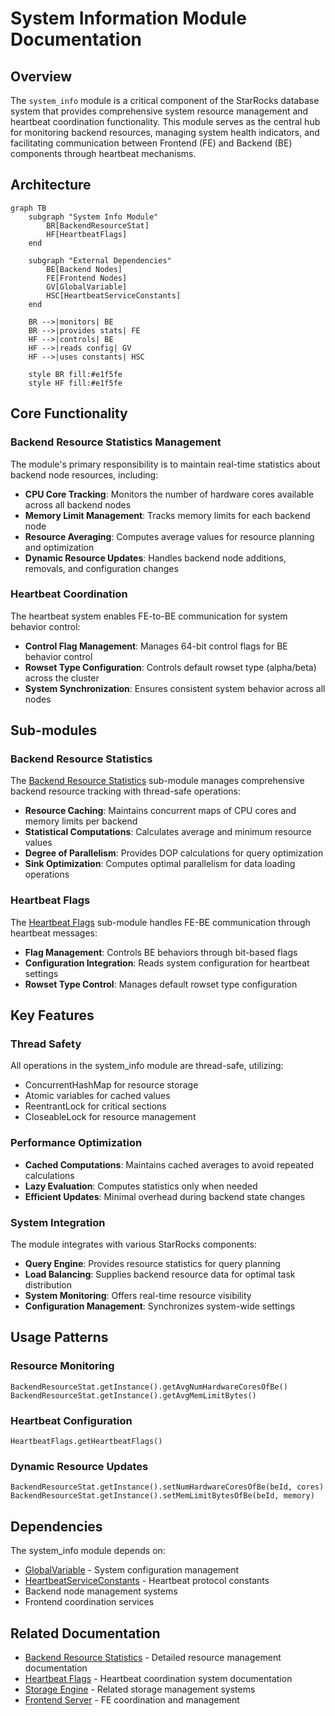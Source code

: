# System Information Module Documentation

## Overview

The `system_info` module is a critical component of the StarRocks database system that provides comprehensive system resource management and heartbeat coordination functionality. This module serves as the central hub for monitoring backend resources, managing system health indicators, and facilitating communication between Frontend (FE) and Backend (BE) components through heartbeat mechanisms.

## Architecture

```mermaid
graph TB
    subgraph "System Info Module"
        BR[BackendResourceStat]
        HF[HeartbeatFlags]
    end
    
    subgraph "External Dependencies"
        BE[Backend Nodes]
        FE[Frontend Nodes]
        GV[GlobalVariable]
        HSC[HeartbeatServiceConstants]
    end
    
    BR -->|monitors| BE
    BR -->|provides stats| FE
    HF -->|controls| BE
    HF -->|reads config| GV
    HF -->|uses constants| HSC
    
    style BR fill:#e1f5fe
    style HF fill:#e1f5fe
```

## Core Functionality

### Backend Resource Statistics Management

The module's primary responsibility is to maintain real-time statistics about backend node resources, including:

- **CPU Core Tracking**: Monitors the number of hardware cores available across all backend nodes
- **Memory Limit Management**: Tracks memory limits for each backend node
- **Resource Averaging**: Computes average values for resource planning and optimization
- **Dynamic Resource Updates**: Handles backend node additions, removals, and configuration changes

### Heartbeat Coordination

The heartbeat system enables FE-to-BE communication for system behavior control:

- **Control Flag Management**: Manages 64-bit control flags for BE behavior control
- **Rowset Type Configuration**: Controls default rowset type (alpha/beta) across the cluster
- **System Synchronization**: Ensures consistent system behavior across all nodes

## Sub-modules

### Backend Resource Statistics

The [Backend Resource Statistics](backend_resource_stat.md) sub-module manages comprehensive backend resource tracking with thread-safe operations:

- **Resource Caching**: Maintains concurrent maps of CPU cores and memory limits per backend
- **Statistical Computations**: Calculates average and minimum resource values
- **Degree of Parallelism**: Provides DOP calculations for query optimization
- **Sink Optimization**: Computes optimal parallelism for data loading operations

### Heartbeat Flags

The [Heartbeat Flags](heartbeat_flags.md) sub-module handles FE-BE communication through heartbeat messages:

- **Flag Management**: Controls BE behaviors through bit-based flags
- **Configuration Integration**: Reads system configuration for heartbeat settings
- **Rowset Type Control**: Manages default rowset type configuration

## Key Features

### Thread Safety
All operations in the system_info module are thread-safe, utilizing:
- ConcurrentHashMap for resource storage
- Atomic variables for cached values
- ReentrantLock for critical sections
- CloseableLock for resource management

### Performance Optimization
- **Cached Computations**: Maintains cached averages to avoid repeated calculations
- **Lazy Evaluation**: Computes statistics only when needed
- **Efficient Updates**: Minimal overhead during backend state changes

### System Integration
The module integrates with various StarRocks components:
- **Query Engine**: Provides resource statistics for query planning
- **Load Balancing**: Supplies backend resource data for optimal task distribution
- **System Monitoring**: Offers real-time resource visibility
- **Configuration Management**: Synchronizes system-wide settings

## Usage Patterns

### Resource Monitoring
```
BackendResourceStat.getInstance().getAvgNumHardwareCoresOfBe()
BackendResourceStat.getInstance().getAvgMemLimitBytes()
```

### Heartbeat Configuration
```
HeartbeatFlags.getHeartbeatFlags()
```

### Dynamic Resource Updates
```
BackendResourceStat.getInstance().setNumHardwareCoresOfBe(beId, cores)
BackendResourceStat.getInstance().setMemLimitBytesOfBe(beId, memory)
```

## Dependencies

The system_info module depends on:
- [GlobalVariable](global_variable.md) - System configuration management
- [HeartbeatServiceConstants](heartbeat_service_constants.md) - Heartbeat protocol constants
- Backend node management systems
- Frontend coordination services

## Related Documentation

- [Backend Resource Statistics](backend_resource_stat.md) - Detailed resource management documentation
- [Heartbeat Flags](heartbeat_flags.md) - Heartbeat coordination system documentation
- [Storage Engine](storage_engine.md) - Related storage management systems
- [Frontend Server](frontend_server.md) - FE coordination and management